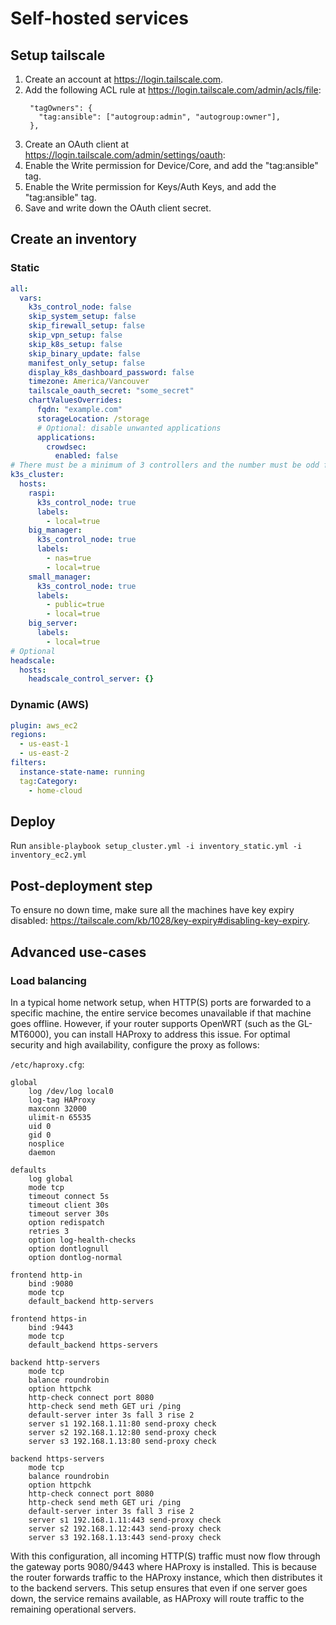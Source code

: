 # Self-hosted services

## Setup tailscale
1. Create an account at https://login.tailscale.com.
1. Add the following ACL rule at https://login.tailscale.com/admin/acls/file:
   ```
    "tagOwners": {
      "tag:ansible": ["autogroup:admin", "autogroup:owner"],
    },
   ```
1. Create an OAuth client at https://login.tailscale.com/admin/settings/oauth:
  1. Enable the Write permission for Device/Core, and add the "tag:ansible" tag.
  1. Enable the Write permission for Keys/Auth Keys, and add the "tag:ansible" tag.
  1. Save and write down the OAuth client secret.

## Create an inventory

### Static

```yml
all:
  vars:
    k3s_control_node: false
    skip_system_setup: false
    skip_firewall_setup: false
    skip_vpn_setup: false
    skip_k8s_setup: false
    skip_binary_update: false
    manifest_only_setup: false
    display_k8s_dashboard_password: false
    timezone: America/Vancouver
    tailscale_oauth_secret: "some_secret"
    chartValuesOverrides:
      fqdn: "example.com"
      storageLocation: /storage
      # Optional: disable unwanted applications
      applications:
        crowdsec:
          enabled: false
# There must be a minimum of 3 controllers and the number must be odd for etcd to work
k3s_cluster:
  hosts:
    raspi:
      k3s_control_node: true
      labels:
        - local=true
    big_manager:
      k3s_control_node: true
      labels:
        - nas=true
        - local=true
    small_manager:
      k3s_control_node: true
      labels:
        - public=true
        - local=true
    big_server:
      labels:
        - local=true
# Optional
headscale:
  hosts:
    headscale_control_server: {}
```

### Dynamic (AWS)

```yml
plugin: aws_ec2
regions:
  - us-east-1
  - us-east-2
filters:
  instance-state-name: running
  tag:Category:
    - home-cloud
```


## Deploy

Run `ansible-playbook setup_cluster.yml -i inventory_static.yml -i inventory_ec2.yml`


## Post-deployment step
To ensure no down time, make sure all the machines have key expiry disabled: https://tailscale.com/kb/1028/key-expiry#disabling-key-expiry.

## Advanced use-cases

### Load balancing
In a typical home network setup, when HTTP(S) ports are forwarded to a specific machine, the entire service becomes unavailable if that machine goes offline. However, if your router supports OpenWRT (such as the GL-MT6000), you can install HAProxy to address this issue. For optimal security and high availability, configure the proxy as follows:

`/etc/haproxy.cfg`:
```
global
    log /dev/log local0
    log-tag HAProxy
    maxconn 32000
    ulimit-n 65535
    uid 0
    gid 0
    nosplice
    daemon

defaults
    log global
    mode tcp
    timeout connect 5s
    timeout client 30s
    timeout server 30s
    option redispatch
    retries 3
    option log-health-checks
    option dontlognull
    option dontlog-normal

frontend http-in
    bind :9080
    mode tcp
    default_backend http-servers

frontend https-in
    bind :9443
    mode tcp
    default_backend https-servers

backend http-servers
    mode tcp
    balance roundrobin
    option httpchk
    http-check connect port 8080
    http-check send meth GET uri /ping
    default-server inter 3s fall 3 rise 2
    server s1 192.168.1.11:80 send-proxy check
    server s2 192.168.1.12:80 send-proxy check
    server s3 192.168.1.13:80 send-proxy check

backend https-servers
    mode tcp
    balance roundrobin
    option httpchk
    http-check connect port 8080
    http-check send meth GET uri /ping
    default-server inter 3s fall 3 rise 2
    server s1 192.168.1.11:443 send-proxy check
    server s2 192.168.1.12:443 send-proxy check
    server s3 192.168.1.13:443 send-proxy check
```

With this configuration, all incoming HTTP(S) traffic must now flow through the gateway ports 9080/9443 where HAProxy is installed. This is because the router forwards traffic to the HAProxy instance, which then distributes it to the backend servers. This setup ensures that even if one server goes down, the service remains available, as HAProxy will route traffic to the remaining operational servers.
